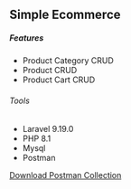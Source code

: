 ## Simple Ecommerce

##### Features
- Product Category CRUD
- Product CRUD
- Product Cart CRUD

###### Tools
- Laravel 9.19.0
- PHP 8.1
- Mysql
- Postman 

[Download Postman Collection](https://raw.githubusercontent.com/yethusoe91/LaravelTest/master/Laravel%20Test.postman_collection.json)

